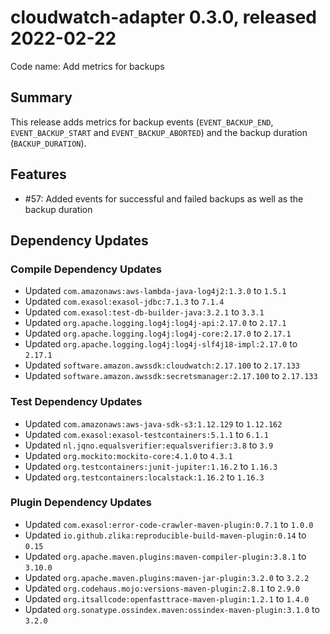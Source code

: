 # cloudwatch-adapter 0.3.0, released 2022-02-22

Code name: Add metrics for backups

## Summary

This release adds metrics for backup events (`EVENT_BACKUP_END`, `EVENT_BACKUP_START` and `EVENT_BACKUP_ABORTED`) and the backup duration (`BACKUP_DURATION`).

## Features

* #57: Added events for successful and failed backups as well as the backup duration

## Dependency Updates

### Compile Dependency Updates

* Updated `com.amazonaws:aws-lambda-java-log4j2:1.3.0` to `1.5.1`
* Updated `com.exasol:exasol-jdbc:7.1.3` to `7.1.4`
* Updated `com.exasol:test-db-builder-java:3.2.1` to `3.3.1`
* Updated `org.apache.logging.log4j:log4j-api:2.17.0` to `2.17.1`
* Updated `org.apache.logging.log4j:log4j-core:2.17.0` to `2.17.1`
* Updated `org.apache.logging.log4j:log4j-slf4j18-impl:2.17.0` to `2.17.1`
* Updated `software.amazon.awssdk:cloudwatch:2.17.100` to `2.17.133`
* Updated `software.amazon.awssdk:secretsmanager:2.17.100` to `2.17.133`

### Test Dependency Updates

* Updated `com.amazonaws:aws-java-sdk-s3:1.12.129` to `1.12.162`
* Updated `com.exasol:exasol-testcontainers:5.1.1` to `6.1.1`
* Updated `nl.jqno.equalsverifier:equalsverifier:3.8` to `3.9`
* Updated `org.mockito:mockito-core:4.1.0` to `4.3.1`
* Updated `org.testcontainers:junit-jupiter:1.16.2` to `1.16.3`
* Updated `org.testcontainers:localstack:1.16.2` to `1.16.3`

### Plugin Dependency Updates

* Updated `com.exasol:error-code-crawler-maven-plugin:0.7.1` to `1.0.0`
* Updated `io.github.zlika:reproducible-build-maven-plugin:0.14` to `0.15`
* Updated `org.apache.maven.plugins:maven-compiler-plugin:3.8.1` to `3.10.0`
* Updated `org.apache.maven.plugins:maven-jar-plugin:3.2.0` to `3.2.2`
* Updated `org.codehaus.mojo:versions-maven-plugin:2.8.1` to `2.9.0`
* Updated `org.itsallcode:openfasttrace-maven-plugin:1.2.1` to `1.4.0`
* Updated `org.sonatype.ossindex.maven:ossindex-maven-plugin:3.1.0` to `3.2.0`
